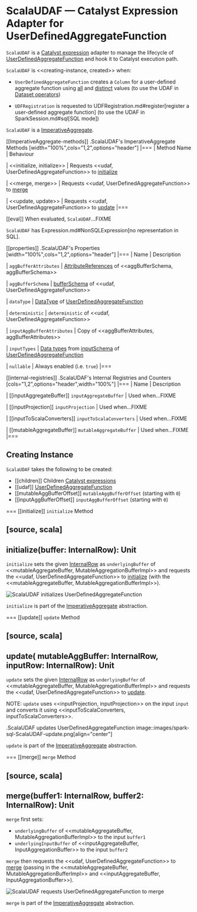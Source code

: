 # ScalaUDAF &mdash; Catalyst Expression Adapter for UserDefinedAggregateFunction

`ScalaUDAF` is a [Catalyst expression](Expression.md) adapter to manage the lifecycle of [UserDefinedAggregateFunction](#udaf) and hook it to Catalyst execution path.

`ScalaUDAF` is <<creating-instance, created>> when:

* `UserDefinedAggregateFunction` creates a `Column` for a user-defined aggregate function using [all](../UserDefinedAggregateFunction.md#apply) and [distinct](../UserDefinedAggregateFunction.md#distinct) values (to use the UDAF in [Dataset operators](../spark-sql-dataset-operators.md))

* `UDFRegistration` is requested to UDFRegistration.md#register[register a user-defined aggregate function] (to use the UDAF in SparkSession.md#sql[SQL mode])

`ScalaUDAF` is a [ImperativeAggregate](ImperativeAggregate.md).

[[ImperativeAggregate-methods]]
.ScalaUDAF's ImperativeAggregate Methods
[width="100%",cols="1,2",options="header"]
|===
| Method Name
| Behaviour

| <<initialize, initialize>>
| Requests <<udaf, UserDefinedAggregateFunction>> to [initialize](../UserDefinedAggregateFunction.md#initialize)

| <<merge, merge>>
| Requests <<udaf, UserDefinedAggregateFunction>> to [merge](../UserDefinedAggregateFunction.md#merge)

| <<update, update>>
| Requests <<udaf, UserDefinedAggregateFunction>> to [update](../UserDefinedAggregateFunction.md#update)
|===

[[eval]]
When evaluated, `ScalaUDAF`...FIXME

`ScalaUDAF` has Expression.md#NonSQLExpression[no representation in SQL].

[[properties]]
.ScalaUDAF's Properties
[width="100%",cols="1,2",options="header"]
|===
| Name
| Description

| `aggBufferAttributes`
| [AttributeReferences](../StructType.md#toAttributes) of <<aggBufferSchema, aggBufferSchema>>

| `aggBufferSchema`
| [bufferSchema](../UserDefinedAggregateFunction.md#bufferSchema) of <<udaf, UserDefinedAggregateFunction>>

| `dataType`
| [DataType](../types/DataType.md) of [UserDefinedAggregateFunction](#udaf)

| `deterministic`
| `deterministic` of <<udaf, UserDefinedAggregateFunction>>

| `inputAggBufferAttributes`
| Copy of <<aggBufferAttributes, aggBufferAttributes>>

| `inputTypes`
| [Data types](../types/DataType.md) from [inputSchema](../UserDefinedAggregateFunction.md#inputSchema) of [UserDefinedAggregateFunction](#udaf)

| `nullable`
| Always enabled (i.e. `true`)
|===

[[internal-registries]]
.ScalaUDAF's Internal Registries and Counters
[cols="1,2",options="header",width="100%"]
|===
| Name
| Description

| [[inputAggregateBuffer]] `inputAggregateBuffer`
| Used when...FIXME

| [[inputProjection]] `inputProjection`
| Used when...FIXME

| [[inputToScalaConverters]] `inputToScalaConverters`
| Used when...FIXME

| [[mutableAggregateBuffer]] `mutableAggregateBuffer`
| Used when...FIXME
|===

## Creating Instance

`ScalaUDAF` takes the following to be created:

* [[children]] Children [Catalyst expressions](Expression.md)
* [[udaf]] [UserDefinedAggregateFunction](../UserDefinedAggregateFunction.md)
* [[mutableAggBufferOffset]] `mutableAggBufferOffset` (starting with `0`)
* [[inputAggBufferOffset]] `inputAggBufferOffset` (starting with `0`)

=== [[initialize]] `initialize` Method

[source, scala]
----
initialize(buffer: InternalRow): Unit
----

`initialize` sets the given [InternalRow](../InternalRow.md) as `underlyingBuffer` of <<mutableAggregateBuffer, MutableAggregationBufferImpl>> and requests the <<udaf, UserDefinedAggregateFunction>> to [initialize](../UserDefinedAggregateFunction.md#initialize) (with the <<mutableAggregateBuffer, MutableAggregationBufferImpl>>).

![ScalaUDAF initializes UserDefinedAggregateFunction](../images/spark-sql-ScalaUDAF-initialize.png)

`initialize` is part of the [ImperativeAggregate](ImperativeAggregate.md#initialize) abstraction.

=== [[update]] `update` Method

[source, scala]
----
update(
  mutableAggBuffer: InternalRow,
  inputRow: InternalRow): Unit
----

`update` sets the given [InternalRow](../InternalRow.md) as `underlyingBuffer` of <<mutableAggregateBuffer, MutableAggregationBufferImpl>> and requests the <<udaf, UserDefinedAggregateFunction>> to [update](../UserDefinedAggregateFunction.md#update).

NOTE: `update` uses <<inputProjection, inputProjection>> on the input `input` and converts it using <<inputToScalaConverters, inputToScalaConverters>>.

.ScalaUDAF updates UserDefinedAggregateFunction
image::images/spark-sql-ScalaUDAF-update.png[align="center"]

`update` is part of the [ImperativeAggregate](ImperativeAggregate.md#update) abstraction.

=== [[merge]] `merge` Method

[source, scala]
----
merge(buffer1: InternalRow, buffer2: InternalRow): Unit
----

`merge` first sets:

* `underlyingBuffer` of <<mutableAggregateBuffer, MutableAggregationBufferImpl>> to the input `buffer1`
* `underlyingInputBuffer` of <<inputAggregateBuffer, InputAggregationBuffer>> to the input `buffer2`

`merge` then requests the <<udaf, UserDefinedAggregateFunction>> to [merge](../UserDefinedAggregateFunction.md#merge) (passing in the <<mutableAggregateBuffer, MutableAggregationBufferImpl>> and <<inputAggregateBuffer, InputAggregationBuffer>>).

![ScalaUDAF requests UserDefinedAggregateFunction to merge](../images/spark-sql-ScalaUDAF-merge.png)

`merge` is part of the [ImperativeAggregate](ImperativeAggregate.md#merge) abstraction.
